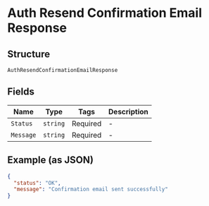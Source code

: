 
# Auth Resend Confirmation Email Response

## Structure

`AuthResendConfirmationEmailResponse`

## Fields

| Name | Type | Tags | Description |
|  --- | --- | --- | --- |
| `Status` | `string` | Required | - |
| `Message` | `string` | Required | - |

## Example (as JSON)

```json
{
  "status": "OK",
  "message": "Confirmation email sent successfully"
}
```


